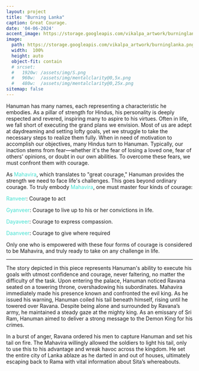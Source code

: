 ```yaml
---
layout: project
title: "Burning Lanka"
caption: Great Courage.
date: '04-06-2024'
accent_image: https://storage.googleapis.com/vikalpa_artwork/burninglanka.png  
image: 
  path: https://storage.googleapis.com/vikalpa_artwork/burninglanka.png
  width:  100%
  height: auto
  object-fit: contain
  # srcset: 
  #   1920w: /assets/img/S.png
  #   960w:  /assets/img/mentalclarity@0,5x.png
  #   480w:  /assets/img/mentalclarity@0,25x.png
sitemap: false
---
```


Hanuman has many names, each representing a characteristic he embodies. As a pillar of strength for Hindus, his personality is deeply respected and revered, inspiring many to aspire to his virtues. Often in life, we fall short of executing the grand plans we envision. Most of us are adept at daydreaming and setting lofty goals, yet we struggle to take the necessary steps to realize them fully. When in need of motivation to accomplish our objectives, many Hindus turn to Hanuman. Typically, our inaction stems from fear—whether it's the fear of losing a loved one, fear of others' opinions, or doubt in our own abilities. To overcome these fears, we must confront them with courage.

As <span style="color:turquoise">Mahavira</span>, which translates to "great courage," Hanuman provides the strength we need to face life's challenges. This goes beyond ordinary courage. To truly embody <span style="color:turquoise">Mahavira</span>, one must master four kinds of courage:

<span style="color:turquoise">Ranveer</span>: Courage to act 

<span style="color:turquoise">Gyanveer</span>: Courage to live up to his or her convictions in life.

<span style="color:turquoise">Dayaveer</span>: Courage to express compassion.

<span style="color:turquoise">Daanveer</span>: Courage to give where required

Only one who is empowered with these four forms of courage is considered to be Mahavira, and truly ready to take on any challenge in life.

---

The story depicted in this piece represents Hanuman's ability to execute his goals with utmost confidence and courage, never faltering, no matter the difficulty of the task. Upon entering the palace, Hanuman noticed Ravana seated on a towering throne, overshadowing his subordinates. Mahavira immediately made his presence known and confronted the evil king. As he issued his warning, Hanuman coiled his tail beneath himself, rising until he towered over Ravana. Despite being alone and surrounded by Ravana’s army, he maintained a steady gaze at the mighty king. As an emissary of Sri Ram, Hanuman aimed to deliver a strong message to the Demon King for his crimes.

In a burst of anger, Ravana ordered his men to capture Hanuman and set his tail on fire. The Mahavira willingly allowed the soldiers to light his tail, only to use this to his advantage and wreak havoc across the kingdom. He set the entire city of Lanka ablaze as he darted in and out of houses, ultimately escaping back to Rama with vital information about Sita’s whereabouts.


